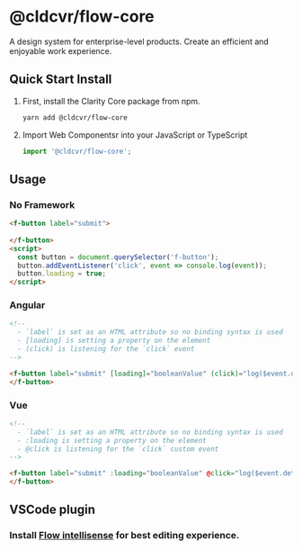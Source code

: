 
# @cldcvr/flow-core
A design system for enterprise-level products. Create an efficient and enjoyable work experience.


## Quick Start Install

1.  First, install the Clarity Core package from npm.

    ```bash
    yarn add @cldcvr/flow-core
    ```

2.  Import Web Componentsr into your JavaScript or TypeScript

    ```typescript
    import '@cldcvr/flow-core';
    ```
## Usage

### No Framework

```html
<f-button label="submit">
  
</f-button>
<script>
  const button = document.querySelector('f-button');
  button.addEventListener('click', event => console.log(event));
  button.loading = true;
</script>
```

### Angular

```html
<!--
  - `label` is set as an HTML attribute so no binding syntax is used
  - [loading] is setting a property on the element
  - (click) is listening for the `click` event
-->

<f-button label="submit" [loading]="booleanValue" (click)="log($event.detail)">
</f-button>
```

### Vue

```html
<!--
  - `label` is set as an HTML attribute so no binding syntax is used
  - :loading is setting a property on the element
  - @click is listening for the `click` custom event
-->

<f-button label="submit" :loading="booleanValue" @click="log($event.detail)">
</f-button>
```

## VSCode plugin

### Install [Flow intellisense](https://marketplace.visualstudio.com/items?itemName=dev-vikas.flow-intellisense-vscode) for best editing experience.